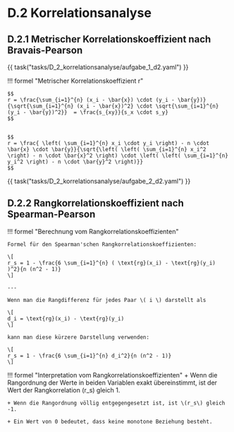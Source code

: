 # D.2 Korrelationsanalyse

## D.2.1 Metrischer Korrelationskoeffizient nach Bravais-Pearson

{{ task("tasks/D_2_korrelationsanalyse/aufgabe_1_d2.yaml") }}

!!! formel "Metrischer Korrelationskoeffizient r"

    $$
    r = \frac{\sum_{i=1}^{n} (x_i - \bar{x}) \cdot (y_i - \bar{y})}{\sqrt{\sum_{i=1}^{n} (x_i - \bar{x})^2} \cdot \sqrt{\sum_{i=1}^{n} (y_i - \bar{y})^2}}  = \frac{s_{xy}}{s_x \cdot s_y}
    $$


    $$
    r = \frac{ \left( \sum_{i=1}^{n} x_i \cdot y_i \right) - n \cdot \bar{x} \cdot \bar{y}}{\sqrt{\left( \left( \sum_{i=1}^{n} x_i^2 \right) - n \cdot \bar{x}^2 \right) \cdot \left( \left( \sum_{i=1}^{n} y_i^2 \right) - n \cdot \bar{y}^2 \right)}}
    $$

{{ task("tasks/D_2_korrelationsanalyse/aufgabe_2_d2.yaml") }}

## D.2.2 Rangkorrelationskoeffizient nach Spearman-Pearson

!!! formel "Berechnung vom Rangkorrelationskoeffizienten"

    Formel für den Spearman'schen Rangkorrelationskoeffizienten:

    \[
    r_s = 1 - \frac{6 \sum_{i=1}^{n} ( \text{rg}(x_i) - \text{rg}(y_i) )^2}{n (n^2 - 1)}
    \]

    ---

    Wenn man die Rangdifferenz für jedes Paar \( i \) darstellt als

    \[
    d_i = \text{rg}(x_i) - \text{rg}(y_i)
    \]

    kann man diese kürzere Darstellung verwenden:

    \[
    r_s = 1 - \frac{6 \sum_{i=1}^{n} d_i^2}{n (n^2 - 1)}
    \]

!!! formel "Interpretation vom Rangkorrelationskoeffizienten"
    + Wenn die Rangordnung der Werte in beiden Variablen exakt übereinstimmt, ist der Wert der Rangkorrelation \(r_s\) gleich 1.
    
    + Wenn die Rangordnung völlig entgegengesetzt ist, ist \(r_s\) gleich -1.
    
    + Ein Wert von 0 bedeutet, dass keine monotone Beziehung besteht.

